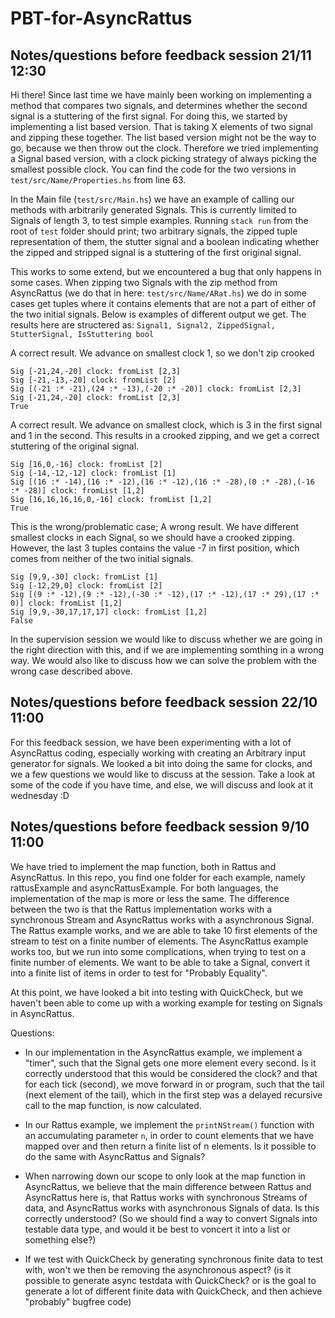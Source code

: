 # PBT-for-AsyncRattus


## Notes/questions before feedback session 21/11 12:30
Hi there! Since last time we have mainly been working on implementing a method that compares two signals, and determines whether the second signal is a stuttering of the first signal.
For doing this, we started by implementing a list based version. That is taking X elements of two signal and zipping these together. 
The list based version might not be the way to go, because we then throw out the clock. Therefore we tried implementing a Signal based version, with a clock picking strategy
of always picking the smallest possible clock. You can find the code for the two versions in `test/src/Name/Properties.hs` from line 63. 

In the Main file (`test/src/Main.hs`) we have an example of calling our methods with arbitrarily generated Signals. This is currently limited to Signals of length 3, to test simple examples. Running `stack run` from the root of `test` folder should print; two arbitrary signals, the zipped tuple representation of them, the stutter signal and a boolean indicating whether the zipped and stripped signal is a stuttering of the first original signal.

This works to some extend, but we encountered a bug that only happens in some cases. When zipping two Signals with the zip method from AsyncRattus (we do that in here: `test/src/Name/ARat.hs`) we do in some cases get tuples where it contains elements that are not a part of either of the two initial signals. 
Below is examples of different output we get. The results here are structered as: `Signal1, Signal2, ZippedSignal, StutterSignal, IsStuttering bool`

A correct result. We advance on smallest clock 1, so we don't zip crooked
```
Sig [-21,24,-20] clock: fromList [2,3]
Sig [-21,-13,-20] clock: fromList [2]
Sig [(-21 :* -21),(24 :* -13),(-20 :* -20)] clock: fromList [2,3]
Sig [-21,24,-20] clock: fromList [2,3]
True
```

A correct result. We advance on smallest clock, which is 3 in the first signal and 1 in the second. This results in a crooked zipping, and we get a correct stuttering of the original signal.
```
Sig [16,0,-16] clock: fromList [2]
Sig [-14,-12,-12] clock: fromList [1]
Sig [(16 :* -14),(16 :* -12),(16 :* -12),(16 :* -28),(0 :* -28),(-16 :* -28)] clock: fromList [1,2]
Sig [16,16,16,16,0,-16] clock: fromList [1,2]
True
```

This is the wrong/problematic case; A wrong result. We have different smallest clocks in each Signal, so we should have a crooked zipping. However, the last 3 tuples contains the value -7 in first position, which comes from neither of the two initial signals. 
```
Sig [9,9,-30] clock: fromList [1]
Sig [-12,29,0] clock: fromList [2]
Sig [(9 :* -12),(9 :* -12),(-30 :* -12),(17 :* -12),(17 :* 29),(17 :* 0)] clock: fromList [1,2]
Sig [9,9,-30,17,17,17] clock: fromList [1,2]
False
```


In the supervision session we would like to discuss whether we are going in the right direction with this, and if we are implementing somthing in a wrong way. 
We would also like to discuss how we can solve the problem with the wrong case described above.



## Notes/questions before feedback session 22/10 11:00
For this feedback session, we have been experimenting with a lot of AsyncRattus coding, especially working with creating an Arbitrary input generator for signals. We looked a bit into doing the same for clocks, and we a few questions we would like to discuss at the session. 
Take a look at some of the code if you have time, and else, we will discuss and look at it wednesday :D 



## Notes/questions before feedback session 9/10 11:00
We have tried to implement the map function, both in Rattus and AsyncRattus.
In this repo, you find one folder for each example, namely rattusExample and asyncRattusExample.
For both languages, the implementation of the map is more or less the same. The difference between the two is that the Rattus implementation works with a synchronous Stream and AsyncRattus works with a asynchronous Signal. 
The Rattus example works, and we are able to take 10 first elements of the stream to test on a finite number of elements. 
The AsyncRattus example works too, but we run into some complications, when trying to test on a finite number of elements. 
We want to be able to take a Signal, convert it into a finite list of items in order to test for "Probably Equality".

At this point, we have looked a bit into testing with QuickCheck, but we haven't been able to come up with a working example for testing on Signals in AsyncRattus.

Questions: 
- In our implementation in the AsyncRattus example, we implement a "timer", such that the Signal gets one more element every second. Is it correctly understood that this would be considered the clock? and that for each tick (second), we move forward in or program, such that the tail (next element of the tail), which in the first step was a delayed recursive call to the map function, is now calculated.

- In our Rattus example, we implement the `printNStream()` function with an accumulating parameter `n`, in order to count elements that we have mapped over and then return a finite list of n elements. Is it possible to do the same with AsyncRattus and Signals? 

- When narrowing down our scope to only look at the map function in AsyncRattus, we believe that the main difference between Rattus and AsyncRattus here is, that Rattus works with synchronous Streams of data, and AsyncRattus works with asynchronous Signals of data. Is this correctly understood? (So we should find a way to convert Signals into testable data type, and would it be best to voncert it into a list or something else?)

- If we test with QuickCheck by generating synchronous finite data to test with, won't we then be removing the asynchronous aspect? (is it possible to generate async testdata with QuickCheck? or is the goal to generate a lot of different finite data with QuickCheck, and then achieve "probably" bugfree code)
